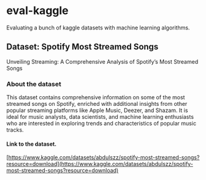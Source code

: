 # eval-kaggle
Evaluating a bunch of kaggle datasets with machine learning algorithms.

## Dataset: Spotify Most Streamed Songs
Unveiling Streaming: A Comprehensive Analysis of Spotify’s Most Streamed Songs

### About the dataset
This dataset contains comprehensive information on some of the most streamed songs on Spotify, enriched with additional insights from other popular streaming platforms like Apple Music, Deezer, and Shazam. It is ideal for music analysts, data scientists, and machine learning enthusiasts who are interested in exploring trends and characteristics of popular music tracks.

#### Link to the dataset.
[https://www.kaggle.com/datasets/abdulszz/spotify-most-streamed-songs?resource=download](https://www.kaggle.com/datasets/abdulszz/spotify-most-streamed-songs?resource=download)

